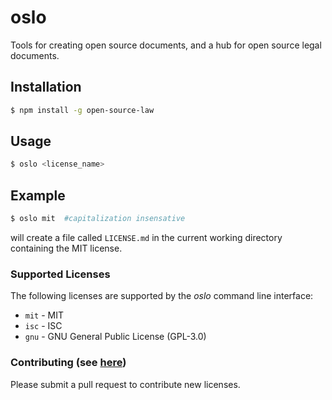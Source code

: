 # oslo
Tools for creating open source documents, and a hub for open source legal documents.

## Installation
```bash
$ npm install -g open-source-law
```

## Usage
```bash
$ oslo <license_name>
```

## Example
```bash
$ oslo mit  #capitalization insensative
```
will create a file called `LICENSE.md` in the current working directory containing the MIT license.

### Supported Licenses
The following licenses are supported by the *oslo* command line interface:
- `mit` - MIT
- `isc` - ISC
- `gnu` - GNU General Public License (GPL-3.0)

### Contributing (see [here](CONTRIBUTING.md))
Please submit a pull request to contribute new licenses.
